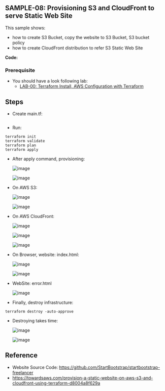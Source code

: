 ## SAMPLE-08: Provisioning S3 and CloudFront to serve Static Web Site

This sample shows:
- how to create S3 Bucket, copy the website to S3 Bucket, S3 bucket policy
- how to create CloudFront distribution to refer S3 Static Web Site

**Code:** 

### Prerequisite

- You should have a look following lab: 
  - [LAB-00: Terraform Install, AWS Configuration with Terraform](https://github.com/omerbsezer/Fast-Terraform/blob/main/LAB00-Terraform-Install-AWS-Configuration.md)

## Steps

- Create main.tf:
 
```

```

- Run:
 
```
terraform init
terraform validate
terraform plan
terraform apply
```
- After apply command, provisioning: 

  ![image](https://user-images.githubusercontent.com/10358317/234037248-3be6fbe0-a14f-48e9-b8cb-93d77d932da9.png)

  ![image](https://user-images.githubusercontent.com/10358317/234036899-095e2fe2-aaa4-4a41-a37c-00adc21761a2.png)

- On AWS S3:

  ![image](https://user-images.githubusercontent.com/10358317/234034144-3747b63c-2ca7-4030-9900-7d081fc2c530.png)  

  ![image](https://user-images.githubusercontent.com/10358317/234034725-085b9286-9c78-4770-a9a2-d60d5cb3e4b8.png)

- On AWS CloudFront:

  ![image](https://user-images.githubusercontent.com/10358317/234035736-38d68314-4dfd-4147-a921-9356b313b259.png)

  ![image](https://user-images.githubusercontent.com/10358317/234036235-5d41b526-8bac-41d8-87dc-cf503069e117.png)

  ![image](https://user-images.githubusercontent.com/10358317/234036566-040e8e0f-9972-487f-b533-f60058f6f7f5.png)

- On Browser, website: index.html:

  ![image](https://user-images.githubusercontent.com/10358317/234033141-ee41e25e-e5e6-4962-a21d-ed155eb25197.png)
  
  ![image](https://user-images.githubusercontent.com/10358317/234033367-79f23b83-7e7c-415b-a06f-9c73541e4660.png)

- WebSite: error.html

  ![image](https://user-images.githubusercontent.com/10358317/234033656-8a1d5671-530b-4347-968d-d8b144fda7ff.png)

- Finally, destroy infrastructure:

```
terraform destroy -auto-approve
```

- Destroying takes time:

  ![image](https://user-images.githubusercontent.com/10358317/234040293-3e4f285d-4ef3-483f-bd4d-3ffb41d94b73.png)

  ![image](https://user-images.githubusercontent.com/10358317/234040667-e9b5c723-15fa-4d05-a628-eb15e4714e10.png)

## Reference
- Website Source Code: https://github.com/StartBootstrap/startbootstrap-freelancer
- https://towardsaws.com/provision-a-static-website-on-aws-s3-and-cloudfront-using-terraform-d8004a8f629a
